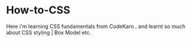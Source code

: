 # How-to-CSS
Here i'm learning CSS fundamentals from CodeKaro.. and learnt so much about CSS styling | Box Model etc.

